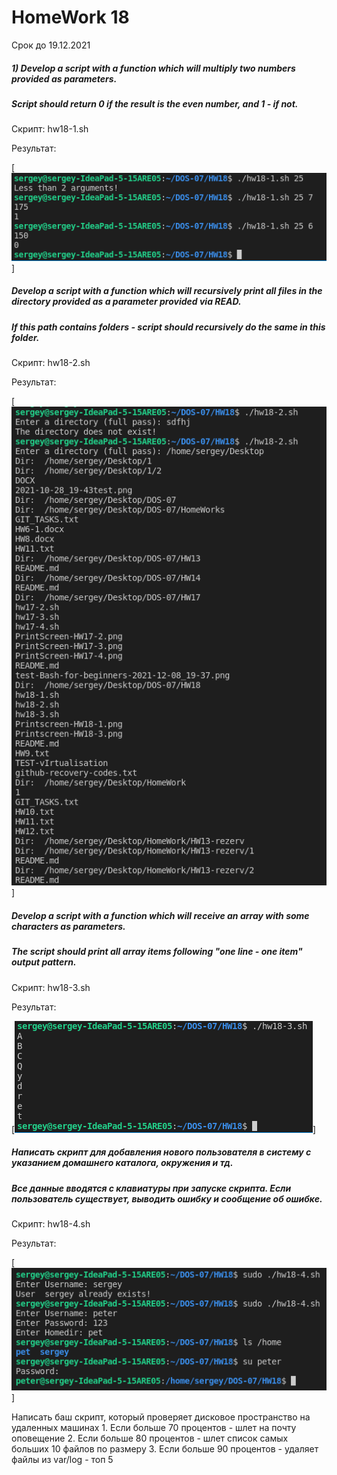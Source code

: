 # HomeWork 18
Срок до 19.12.2021

##### 1) Develop a script with a function which will multiply two numbers provided as parameters.
##### Script should return 0 if the result is the even number, and 1 - if not.

Скрипт: hw18-1.sh

Результат:

[![N|Solid](https://github.com/serwol2/DOS-07/blob/main/HW18/Printscreen-HW18-1.png)]

##### Develop a script with a function which will recursively print all files in the directory provided as a parameter provided via READ.
##### If this path contains folders - script should recursively do the same in this folder.

Скрипт: hw18-2.sh

Результат:

[![N|Solid](https://github.com/serwol2/DOS-07/blob/HW18/HW18/Printscreen-HW18-2.png)]


##### Develop a script with a function which will receive an array with some characters as parameters.
##### The script should print all array items following "one line - one item" output pattern.

Скрипт: hw18-3.sh

Результат:

[![N|Solid](https://github.com/serwol2/DOS-07/blob/HW18/HW18/Printscreen-HW18-3.png)]

##### Написать скрипт для добавления нового пользователя в систему с указанием домашнего каталога, окружения и тд.
#####   Все данные вводятся с клавиатуры при запуске скрипта. Если пользователь существует, выводить ошибку и сообщение об ошибке.

Скрипт: hw18-4.sh

Результат:

[![N|Solid](https://github.com/serwol2/DOS-07/blob/HW18/HW18/Printscreen-HW18-4.png)]




Написать баш скрипт, который проверяет дисковое пространство на удаленных машинах
    1. Если больше 70 процентов - шлет на почту оповещение
    2. Если больше 80 процентов - шлет список самых больших 10 файлов по размеру
    3. Если больше 90 процентов - удаляет файлы из var/log - топ 5


